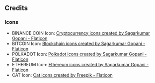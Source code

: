 ## Credits

### Icons

- BINANCE COIN Icon: <a href="https://www.flaticon.com/free-icons/cryptocurrency" title="cryptocurrency icons">Cryptocurrency icons created by Sagarkumar Gopani - Flaticon</a>
- BITCOIN Icon: <a href="https://www.flaticon.com/free-icons/blockchain" title="blockchain icons">Blockchain icons created by Sagarkumar Gopani - Flaticon</a>
- POLKADOT Icon: <a href="https://www.flaticon.com/free-icons/polkadot" title="polkadot icons">Polkadot icons created by Sagarkumar Gopani - Flaticon</a>
- ETHEREUM Icon: <a href="https://www.flaticon.com/free-icons/ethereum" title="ethereum icons">Ethereum icons created by Sagarkumar Gopani - Flaticon</a>
- CAT Icon: <a href="https://www.flaticon.com/free-icons/cat" title="cat icons">Cat icons created by Freepik - Flaticon</a>
